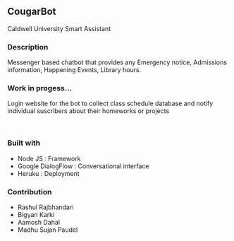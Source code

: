<h2> CougarBot </h2>
<p> Caldwell University Smart Assistant </p> 
<h3> Description </h3>
<p>Messenger based chatbot that provides any Emergency notice, Admissions information, Happening Events, Library hours. <p>
<h3>Work in progess... </h3>
<p> Login website for the bot to collect class schedule database and notify individual suscribers about their homeworks or projects </p>
<br>
<h3>Built with</h3>

<ul>
  <li>Node JS : Framework</li>
  <li>Google DialogFlow : Conversational interface</li>
  <li>Heruku : Deployment</li>
</ul>

<h3>Contribution</h3>
<ul>
  <li> Rashul Rajbhandari </li>       
  <li>Bigyan Karki</li>              
  <li>Aamosh Dahal</li>
  <li>Madhu Sujan Paudel</li>
</ul>
